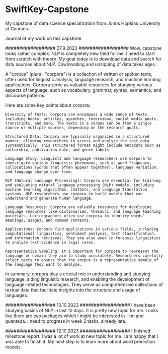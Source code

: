 # SwiftKey-Capstone
My capstone of data science specialization from Johns Hopkins University at Coursera

Journal of my work on this capstone

################## 27.9.2023 ##################
Wow, capstone looks rather complex. NLP is completely new field for me. I need to start from scratch with theory. My goal today is to download data and search for data sources about NLP.
Downloading and unzipping of data takes ages.

A "corpus" (plural: "corpora") is a collection of written or spoken texts, often used for linguistic analysis, language research, and machine learning applications. Corpora serve as valuable resources for studying various aspects of language, such as vocabulary, grammar, syntax, semantics, and discourse patterns.

Here are some key points about corpora:

    Diversity of Texts: Corpora can encompass a wide range of texts, including books, articles, speeches, interviews, social media posts, transcripts, and more. The texts in a corpus can be from a single source or multiple sources, depending on the research goals.

    Structured Data: Corpora are typically organized in a structured manner, allowing researchers to access and analyze the text data systematically. This structured format might include metadata such as authorship, publication date, and genre labels.

    Language Study: Linguists and language researchers use corpora to investigate various linguistic phenomena, such as word frequency, collocations (words that often appear together), language variation, and language change over time.

    NLP (Natural Language Processing): Corpora are essential for training and evaluating natural language processing (NLP) models, including machine learning algorithms, chatbots, and language translation systems. NLP researchers use corpora to build models that can understand and generate human language.

    Language Resources: Corpora are valuable resources for developing language resources like dictionaries, thesauri, and language teaching materials. Lexicographers often use corpora to identify words' meanings, usages, and common contexts.

    Applications: Corpora find applications in various fields, including computational linguistics, sentiment analysis, text classification, and information retrieval. They are also used in forensic linguistics to analyze text evidence in legal cases.

    Representative Sampling: It's important for corpora to represent the language or domain they aim to study accurately. Researchers carefully select texts to ensure that the corpus is a representative sample of the language they want to analyze.

In summary, corpora play a crucial role in understanding and studying language, aiding linguistic research, and enabling the development of language-related technologies. They serve as comprehensive collections of textual data that facilitate insights into the structure and usage of languages.

################## 10.10.2023 ##################
I have been studying basics of NLP in last 10 days. It is pretty new topic for me. Looks like there are two packages which I might be interested in - tm and quanteda. I need to progress in week 2 tasks, already late.

################## 12.10.2023 ##################
I finished milestone report. I was a lot of work at new topic for me. I am happy that I was able to finish it. My next step is to learn more about word prediction models.

